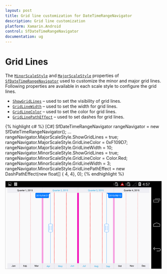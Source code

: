 ```yaml
---
layout: post
title: Grid line customization for DateTimeRangeNavigator
description: Grid line customization
platform: Xamarin.Android
control: SfDateTimeRangeNavigator
documentation: ug
---
```


# Grid Lines

The [`MinorScaleStyle`](https://help.syncfusion.com/cr/xamarin-android/Com.Syncfusion.Rangenavigator.SfDateTimeRangeNavigator.html#Com_Syncfusion_Rangenavigator_SfDateTimeRangeNavigator_MinorScaleStyle) and [`MajorScaleStyle`](https://help.syncfusion.com/cr/xamarin-android/Com.Syncfusion.Rangenavigator.SfDateTimeRangeNavigator.html#Com_Syncfusion_Rangenavigator_SfDateTimeRangeNavigator_MajorScaleStyle) properties of [`SfDateTimeRangeNavigator`](https://help.syncfusion.com/cr/xamarin-android/Com.Syncfusion.Rangenavigator.SfDateTimeRangeNavigator.html) used to customize the minor and major grid lines. Following properties are available in each scale style to configure the grid lines.

* [`ShowGridLines`](https://help.syncfusion.com/cr/xamarin-android/Com.Syncfusion.Rangenavigator.ScaleStyle.html#Com_Syncfusion_Rangenavigator_ScaleStyle_ShowGridLines) – used to set the visibility of grid lines.
* [`GridLineWidth`](https://help.syncfusion.com/cr/xamarin-android/Com.Syncfusion.Rangenavigator.ScaleStyle.html#Com_Syncfusion_Rangenavigator_ScaleStyle_GridLineWidth) – used to set the width for grid lines.
* [`GridLineColor`](https://help.syncfusion.com/cr/xamarin-android/Com.Syncfusion.Rangenavigator.ScaleStyle.html#Com_Syncfusion_Rangenavigator_ScaleStyle_GridLineColor) – used to set the color for grid lines.
* [`GridLinePathEffect`](https://help.syncfusion.com/cr/xamarin-android/Com.Syncfusion.Rangenavigator.ScaleStyle.html#Com_Syncfusion_Rangenavigator_ScaleStyle_GridLinePathEffect) – used to set dashes for grid lines.

{% highlight c# %}
[C#]
SfDateTimeRangeNavigator rangeNavigator = new SfDateTimeRangeNavigator();
...
rangeNavigator.MajorScaleStyle.ShowGridLines = true;
rangeNavigator.MajorScaleStyle.GridLineColor =  0xF109D7;
rangeNavigator.MajorScaleStyle.GridLineWidth = 10;
rangeNavigator.MinorScaleStyle.ShowGridLines = true;
rangeNavigator.MinorScaleStyle.GridLineColor = Color.Red;
rangeNavigator.MinorScaleStyle.GridLineWidth = 3;
rangeNavigator.MinorScaleStyle.GridLinePathEffect = new DashPathEffect(new float[] { 4, 4}, 0);
{% endhighlight %}

![](gridline_images/gridline_img1.png)



